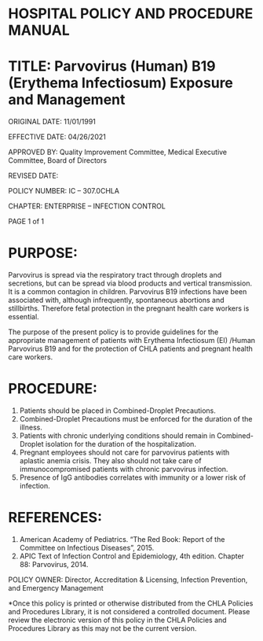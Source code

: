 # HOSPITAL POLICY AND PROCEDURE MANUAL

# TITLE: Parvovirus (Human) B19 (Erythema Infectiosum) Exposure and Management

ORIGINAL DATE: 11/01/1991

EFFECTIVE DATE: 04/26/2021

APPROVED BY: Quality Improvement Committee, Medical Executive Committee, Board of Directors

REVISED DATE:

POLICY NUMBER: IC – 307.0CHLA

CHAPTER: ENTERPRISE – INFECTION CONTROL

PAGE 1 of 1

# PURPOSE:

Parvovirus is spread via the respiratory tract through droplets and secretions, but can be spread via blood products and vertical transmission. It is a common contagion in children. Parvovirus B19 infections have been associated with, although infrequently, spontaneous abortions and stillbirths. Therefore fetal protection in the pregnant health care workers is essential.

The purpose of the present policy is to provide guidelines for the appropriate management of patients with Erythema Infectiosum (EI) /Human Parvovirus B19 and for the protection of CHLA patients and pregnant health care workers.

# PROCEDURE:

1. Patients should be placed in Combined-Droplet Precautions.
2. Combined-Droplet Precautions must be enforced for the duration of the illness.
3. Patients with chronic underlying conditions should remain in Combined-Droplet isolation for the duration of the hospitalization.
4. Pregnant employees should not care for parvovirus patients with aplastic anemia crisis. They also should not take care of immunocompromised patients with chronic parvovirus infection.
5. Presence of IgG antibodies correlates with immunity or a lower risk of infection.

# REFERENCES:

1. American Academy of Pediatrics. “The Red Book: Report of the Committee on Infectious Diseases”, 2015.
2. APIC Text of Infection Control and Epidemiology, 4th edition. Chapter 88: Parvovirus, 2014.

POLICY OWNER: Director, Accreditation & Licensing, Infection Prevention, and Emergency Management

*Once this policy is printed or otherwise distributed from the CHLA Policies and Procedures Library, it is not considered a controlled document. Please review the electronic version of this policy in the CHLA Policies and Procedures Library as this may not be the current version.